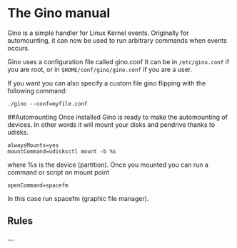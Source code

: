 # The Gino manual

Gino is a simple handler for Linux Kernel events. Originally for 
automounting, it can now be used to run arbitrary commands when events
occurs.

Gino uses a configuration file called gino.conf It can be in 
`/etc/gino.conf` if you are root, or in `$HOME/conf/gino/gino.conf` if 
you are a user.


If you want you can also specify a custom file gino flipping with the 
following command: 

```
./gino --conf=myfile.conf

```


##Automounting 
Once installed Gino is ready to make the automounting of devices. 
In other words it will mount your disks and pendrive thanks to udisks.

```
alwaysMounts=yes
mountCommand=udisksctl mount -b %s 

```

where %s is the device (partition). 
Once you mounted you can run a command or script on mount point

```
openCommand=spacefm
```
In this case run spacefm (graphic file manager).

## Rules
....
